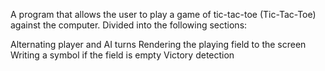 A program that allows the user to play a game of tic-tac-toe (Tic-Tac-Toe) against the computer. Divided into the following sections:

Alternating player and AI turns
Rendering the playing field to the screen
Writing a symbol if the field is empty
Victory detection
